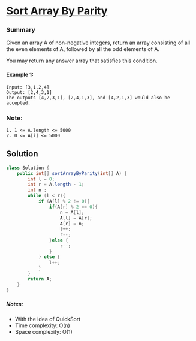 # [Sort Array By Parity](https://leetcode.com/problems/sort-array-by-parity/)
### Summary 
Given an array A of non-negative integers, return an array consisting of all the even elements of A, followed by all the odd elements of A.

You may return any answer array that satisfies this condition.

#### Example 1:
    Input: [3,1,2,4]  
    Output: [2,4,3,1]  
    The outputs [4,2,3,1], [2,4,1,3], and [4,2,1,3] would also be accepted.  

### Note:
    1. 1 <= A.length <= 5000  
    2. 0 <= A[i] <= 5000




## Solution 
```java
class Solution {
    public int[] sortArrayByParity(int[] A) {
        int l = 0;
        int r = A.length - 1;
        int n ;
        while (l < r){
            if (A[l] % 2 != 0){
                if(A[r] % 2 == 0){
                    n = A[l];
                    A[l] = A[r];
                    A[r] = n;
                    l++;
                    r--;
                }else {
                    r--;
                }
            } else {
                l++;
            }
        }
        return A;
    }
}
```

##### Notes:
  + With the idea of QuickSort  
  + Time complexity: O(n)  
  + Space complexity: O(1)